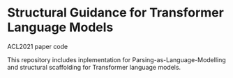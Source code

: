 # Structural Guidance for Transformer Language Models

ACL2021 paper code

This repository includes inplementation for Parsing-as-Language-Modelling and structural scaffolding for Transformer language models.
